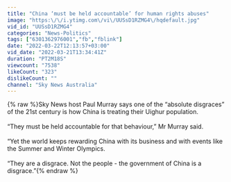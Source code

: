 ```yaml
---
title: "China ‘must be held accountable’ for human rights abuses"
image: "https:\/\/i.ytimg.com\/vi\/UUSsD1RZMG4\/hqdefault.jpg"
vid_id: "UUSsD1RZMG4"
categories: "News-Politics"
tags: ["6301362976001","fb","fblink"]
date: "2022-03-22T12:13:57+03:00"
vid_date: "2022-03-21T13:34:41Z"
duration: "PT2M18S"
viewcount: "7538"
likeCount: "323"
dislikeCount: ""
channel: "Sky News Australia"
---
```

{% raw %}Sky News host Paul Murray says one of the “absolute disgraces” of the 21st century is how China is treating their Uighur population.<br /><br />“They must be held accountable for that behaviour,” Mr Murray said.<br /><br />“Yet the world keeps rewarding China with its business and with events like the Summer and Winter Olympics. <br /><br />“They are a disgrace. Not the people - the government of China is a disgrace.”{% endraw %}
